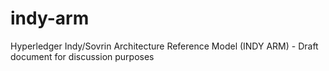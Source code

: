 # indy-arm
Hyperledger Indy/Sovrin Architecture Reference Model (INDY ARM) - Draft document for discussion purposes

## 